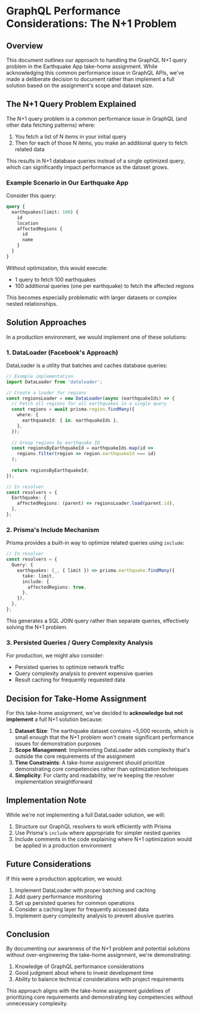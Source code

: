 # GraphQL Performance Considerations: The N+1 Problem

## Overview

This document outlines our approach to handling the GraphQL N+1 query problem in the Earthquake App take-home assignment. While acknowledging this common performance issue in GraphQL APIs, we've made a deliberate decision to document rather than implement a full solution based on the assignment's scope and dataset size.

## The N+1 Query Problem Explained

The N+1 query problem is a common performance issue in GraphQL (and other data fetching patterns) where:

1. You fetch a list of N items in your initial query
2. Then for each of those N items, you make an additional query to fetch related data

This results in N+1 database queries instead of a single optimized query, which can significantly impact performance as the dataset grows.

### Example Scenario in Our Earthquake App

Consider this query:

```graphql
query {
  earthquakes(limit: 100) {
    id
    location
    affectedRegions {
      id
      name
    }
  }
}
```

Without optimization, this would execute:
- 1 query to fetch 100 earthquakes
- 100 additional queries (one per earthquake) to fetch the affected regions

This becomes especially problematic with larger datasets or complex nested relationships.

## Solution Approaches

In a production environment, we would implement one of these solutions:

### 1. DataLoader (Facebook's Approach)

DataLoader is a utility that batches and caches database queries:

```typescript
// Example implementation
import DataLoader from 'dataloader';

// Create a loader for regions
const regionsLoader = new DataLoader(async (earthquakeIds) => {
  // Fetch all regions for all earthquakes in a single query
  const regions = await prisma.region.findMany({
    where: {
      earthquakeId: { in: earthquakeIds },
    },
  });
  
  // Group regions by earthquake ID
  const regionsByEarthquakeId = earthquakeIds.map(id => 
    regions.filter(region => region.earthquakeId === id)
  );
  
  return regionsByEarthquakeId;
});

// In resolver
const resolvers = {
  Earthquake: {
    affectedRegions: (parent) => regionsLoader.load(parent.id),
  },
};
```

### 2. Prisma's Include Mechanism

Prisma provides a built-in way to optimize related queries using `include`:

```typescript
// In resolver
const resolvers = {
  Query: {
    earthquakes: (_, { limit }) => prisma.earthquake.findMany({
      take: limit,
      include: {
        affectedRegions: true,
      },
    }),
  },
};
```

This generates a SQL JOIN query rather than separate queries, effectively solving the N+1 problem.

### 3. Persisted Queries / Query Complexity Analysis

For production, we might also consider:
- Persisted queries to optimize network traffic
- Query complexity analysis to prevent expensive queries
- Result caching for frequently requested data

## Decision for Take-Home Assignment

For this take-home assignment, we've decided to **acknowledge but not implement** a full N+1 solution because:

1. **Dataset Size**: The earthquake dataset contains ~5,000 records, which is small enough that the N+1 problem won't create significant performance issues for demonstration purposes
2. **Scope Management**: Implementing DataLoader adds complexity that's outside the core requirements of the assignment
3. **Time Constraints**: A take-home assignment should prioritize demonstrating core competencies rather than optimization techniques
4. **Simplicity**: For clarity and readability, we're keeping the resolver implementation straightforward

## Implementation Note

While we're not implementing a full DataLoader solution, we will:

1. Structure our GraphQL resolvers to work efficiently with Prisma
2. Use Prisma's `include` where appropriate for simpler nested queries
3. Include comments in the code explaining where N+1 optimization would be applied in a production environment

## Future Considerations

If this were a production application, we would:

1. Implement DataLoader with proper batching and caching
2. Add query performance monitoring
3. Set up persisted queries for common operations
4. Consider a caching layer for frequently accessed data
5. Implement query complexity analysis to prevent abusive queries

## Conclusion

By documenting our awareness of the N+1 problem and potential solutions without over-engineering the take-home assignment, we're demonstrating:

1. Knowledge of GraphQL performance considerations
2. Good judgment about where to invest development time
3. Ability to balance technical considerations with project requirements

This approach aligns with the take-home assignment guidelines of prioritizing core requirements and demonstrating key competencies without unnecessary complexity.
